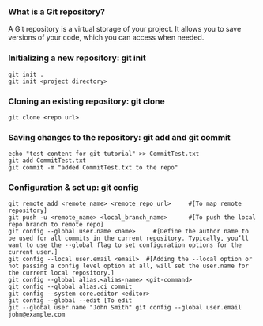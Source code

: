 ### What is a Git repository?

A Git repository is a virtual storage of your project. It allows you to save versions of your code, which you can access when needed. 


### Initializing a new repository: git init
```` 
git init .
git init <project directory> 
````

### Cloning an existing repository: git clone
```
git clone <repo url>
```
### Saving changes to the repository: git add and git commit
```
echo "test content for git tutorial" >> CommitTest.txt 
git add CommitTest.txt 
git commit -m "added CommitTest.txt to the repo"
```

### Configuration & set up: git config
```
git remote add <remote_name> <remote_repo_url>     #[To map remote repository]
git push -u <remote_name> <local_branch_name>      #[To push the local repo branch to remote repo]
git config --global user.name <name>     #[Define the author name to be used for all commits in the current repository. Typically, you’ll want to use the --global flag to set configuration options for the current user.]
git config --local user.email <email>  #[Adding the --local option or not passing a config level option at all, will set the user.name for the current local repository.]
git config --global alias.<alias-name> <git-command> 
git config --global alias.ci commit
git config --system core.editor <editor>
git config --global --edit [To edit 
git --global user.name "John Smith" git config --global user.email john@example.com
```
